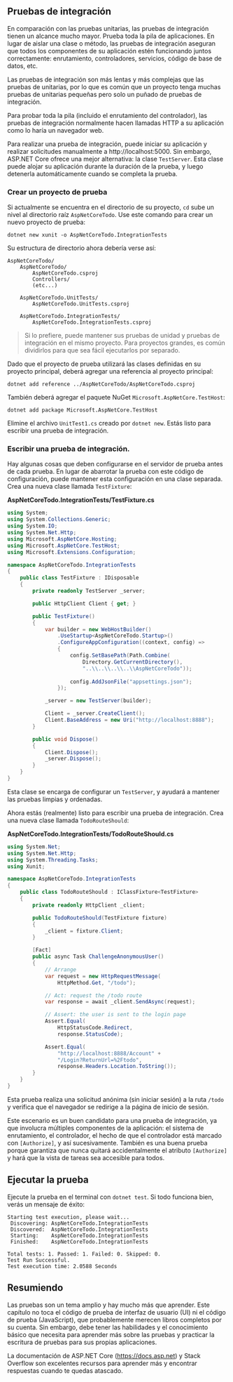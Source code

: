 ## Pruebas de integración

En comparación con las pruebas unitarias, las pruebas de integración tienen un alcance mucho mayor. Prueba toda la pila de aplicaciones. En lugar de aislar una clase o método, las pruebas de integración aseguran que todos los componentes de su aplicación estén funcionando juntos correctamente: enrutamiento, controladores, servicios, código de base de datos, etc.

Las pruebas de integración son más lentas y más complejas que las pruebas de unitarias, por lo que es común que un proyecto tenga muchas pruebas de unitarias pequeñas pero solo un puñado de pruebas de integración.

Para probar toda la pila (incluido el enrutamiento del controlador), las pruebas de integración normalmente hacen llamadas HTTP a su aplicación como lo haría un navegador web.

Para realizar una prueba de integración, puede iniciar su aplicación y realizar solicitudes manualmente a http://localhost:5000. Sin embargo, ASP.NET Core ofrece una mejor alternativa: la clase `TestServer`. Esta clase puede alojar su aplicación durante la duración de la prueba, y luego detenerla automáticamente cuando se completa la prueba.

### Crear un proyecto de prueba

Si actualmente se encuentra en el directorio de su proyecto, `cd` sube un nivel al directorio raíz `AspNetCoreTodo`. Use este comando para crear un nuevo proyecto de prueba:

```
dotnet new xunit -o AspNetCoreTodo.IntegrationTests
```

Su estructura de directorio ahora debería verse así:

```
AspNetCoreTodo/
    AspNetCoreTodo/
        AspNetCoreTodo.csproj
        Controllers/
        (etc...)

    AspNetCoreTodo.UnitTests/
        AspNetCoreTodo.UnitTests.csproj

    AspNetCoreTodo.IntegrationTests/
        AspNetCoreTodo.IntegrationTests.csproj
```

> Si lo prefiere, puede mantener sus pruebas de unidad y pruebas de integración en el mismo proyecto. Para proyectos grandes, es común dividirlos para que sea fácil ejecutarlos por separado.

Dado que el proyecto de prueba utilizará las clases definidas en su proyecto principal, deberá agregar una referencia al proyecto principal:

```
dotnet add reference ../AspNetCoreTodo/AspNetCoreTodo.csproj
```

También deberá agregar el paquete NuGet `Microsoft.AspNetCore.TestHost`:

```
dotnet add package Microsoft.AspNetCore.TestHost
```

Elimine el archivo `UnitTest1.cs` creado por `dotnet new`. Estás listo para escribir una prueba de integración.

### Escribir una prueba de integración.

Hay algunas cosas que deben configurarse en el servidor de prueba antes de cada prueba. En lugar de abarrotar la prueba con este código de configuración, puede mantener esta configuración en una clase separada. Crea una nueva clase llamada `TestFixture`:

**AspNetCoreTodo.IntegrationTests/TestFixture.cs**

```csharp
using System;
using System.Collections.Generic;
using System.IO;
using System.Net.Http;
using Microsoft.AspNetCore.Hosting;
using Microsoft.AspNetCore.TestHost;
using Microsoft.Extensions.Configuration;

namespace AspNetCoreTodo.IntegrationTests
{
    public class TestFixture : IDisposable  
    {
        private readonly TestServer _server;

        public HttpClient Client { get; }

        public TestFixture()
        {
            var builder = new WebHostBuilder()
                .UseStartup<AspNetCoreTodo.Startup>()
                .ConfigureAppConfiguration((context, config) =>
                {
                    config.SetBasePath(Path.Combine(
                        Directory.GetCurrentDirectory(),
                        "..\\..\\..\\..\\AspNetCoreTodo"));
                    
                    config.AddJsonFile("appsettings.json");
                });

            _server = new TestServer(builder);

            Client = _server.CreateClient();
            Client.BaseAddress = new Uri("http://localhost:8888");
        }

        public void Dispose()
        {
            Client.Dispose();
            _server.Dispose();
        }
    }
}
```

Esta clase se encarga de configurar un `TestServer`, y ayudará a mantener las pruebas limpias y ordenadas.

Ahora estás (realmente) listo para escribir una prueba de integración. Crea una nueva clase llamada `TodoRouteShould`:

**AspNetCoreTodo.IntegrationTests/TodoRouteShould.cs**

```csharp
using System.Net;
using System.Net.Http;
using System.Threading.Tasks;
using Xunit;

namespace AspNetCoreTodo.IntegrationTests
{
    public class TodoRouteShould : IClassFixture<TestFixture>
    {
        private readonly HttpClient _client;

        public TodoRouteShould(TestFixture fixture)
        {
            _client = fixture.Client;
        }

        [Fact]
        public async Task ChallengeAnonymousUser()
        {
            // Arrange
            var request = new HttpRequestMessage(
                HttpMethod.Get, "/todo");

            // Act: request the /todo route
            var response = await _client.SendAsync(request);

            // Assert: the user is sent to the login page
            Assert.Equal(
                HttpStatusCode.Redirect,
                response.StatusCode);

            Assert.Equal(
                "http://localhost:8888/Account" +
                "/Login?ReturnUrl=%2Ftodo",
                response.Headers.Location.ToString());
        }
    }
}
```

Esta prueba realiza una solicitud anónima (sin iniciar sesión) a la ruta `/todo` y verifica que el navegador se redirige a la página de inicio de sesión.

Este escenario es un buen candidato para una prueba de integración, ya que involucra múltiples componentes de la aplicación: el sistema de enrutamiento, el controlador, el hecho de que el controlador está marcado con `[Authorize]`, y así sucesivamente. También es una buena prueba porque garantiza que nunca quitará accidentalmente el atributo `[Authorize]` y hará que la vista de tareas sea accesible para todos.

## Ejecutar la prueba

Ejecute la prueba en el terminal con `dotnet test`. Si todo funciona bien, verás un mensaje de éxito:

```
Starting test execution, please wait...
 Discovering: AspNetCoreTodo.IntegrationTests
 Discovered:  AspNetCoreTodo.IntegrationTests
 Starting:    AspNetCoreTodo.IntegrationTests
 Finished:    AspNetCoreTodo.IntegrationTests

Total tests: 1. Passed: 1. Failed: 0. Skipped: 0.
Test Run Successful.
Test execution time: 2.0588 Seconds
```


## Resumiendo

Las pruebas son un tema amplio y hay mucho más que aprender. Este capítulo no toca el código de prueba de interfaz de usuario (UI) ni el código de prueba (JavaScript), que probablemente merecen libros completos por su cuenta. Sin embargo, debe tener las habilidades y el conocimiento básico que necesita para aprender más sobre las pruebas y practicar la escritura de pruebas para sus propias aplicaciones.

La documentación de ASP.NET Core (https://docs.asp.net) y Stack Overflow son excelentes recursos para aprender más y encontrar respuestas cuando te quedas atascado.
